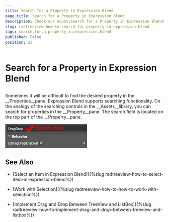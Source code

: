 ```yaml
---
title: Search for a Property in Expression Blend
page_title: Search for a Property in Expression Blend
description: Check our &quot;Search for a Property in Expression Blend&quot; documentation article for the RadTreeView {{ site.framework_name }} control.
slug: radtreeview-how-to-search-for-property-in-expression-blend
tags: search,for,a,property,in,expression,blend
published: False
position: 23
---
```


# Search for a Property in Expression Blend



## 

Sometimes it will be difficult to find the desired property in the __Properties__pane. Expression Blend supports searching functionality. On the analogy of the searching controls in the __Assets__library, you can search for properties in the __Property__pane. The search field is located on the top part of the __Property__pane.

![{{ site.framework_name }} RadTreeView Search Property in Blend](images/RadTreeView_HowToSearchPropertyInBlend_1.png)

## See Also

 * [Select an Item in Expression Blend]({%slug radtreeview-how-to-select-item-in-expression-blend%})

 * [Work with Selection]({%slug radtreeview-how-to-how-to-work-with-selection%})

 * [Implement Drag and Drop Between TreeView and ListBox]({%slug radtreeview-how-to-implement-drag-and-drop-between-treeview-and-listbox%})
